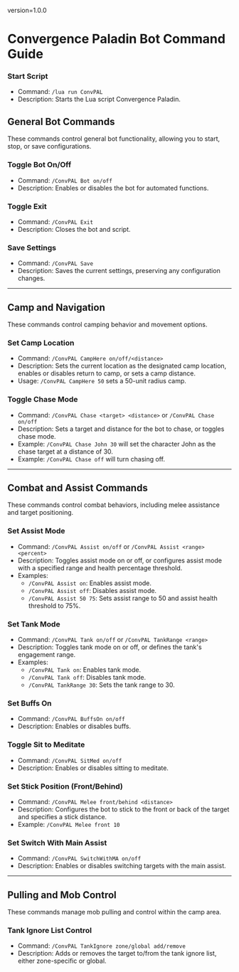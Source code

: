 version=1.0.0

# Convergence Paladin Bot Command Guide

### Start Script
- Command: `/lua run ConvPAL`
- Description: Starts the Lua script Convergence Paladin.

## General Bot Commands
These commands control general bot functionality, allowing you to start, stop, or save configurations.

### Toggle Bot On/Off
- Command: `/ConvPAL Bot on/off`
- Description: Enables or disables the bot for automated functions.

### Toggle Exit
- Command: `/ConvPAL Exit`
- Description: Closes the bot and script.

### Save Settings
- Command: `/ConvPAL Save`
- Description: Saves the current settings, preserving any configuration changes.

---

## Camp and Navigation
These commands control camping behavior and movement options.

### Set Camp Location
- Command: `/ConvPAL CampHere on/off/<distance>`
- Description: Sets the current location as the designated camp location, enables or disables return to camp, or sets a camp distance.
- Usage: `/ConvPAL CampHere 50` sets a 50-unit radius camp.

### Toggle Chase Mode
- Command: `/ConvPAL Chase <target> <distance>` or `/ConvPAL Chase on/off`
- Description: Sets a target and distance for the bot to chase, or toggles chase mode.
- Example: `/ConvPAL Chase John 30` will set the character John as the chase target at a distance of 30.
- Example: `/ConvPAL Chase off` will turn chasing off.

---

## Combat and Assist Commands
These commands control combat behaviors, including melee assistance and target positioning.

### Set Assist Mode
- Command: `/ConvPAL Assist on/off` or `/ConvPAL Assist <range> <percent>`
- Description: Toggles assist mode on or off, or configures assist mode with a specified range and health percentage threshold.
- Examples:
  - `/ConvPAL Assist on`: Enables assist mode.
  - `/ConvPAL Assist off`: Disables assist mode.
  - `/ConvPAL Assist 50 75`: Sets assist range to 50 and assist health threshold to 75%.

### Set Tank Mode
- Command: `/ConvPAL Tank on/off` or `/ConvPAL TankRange <range>`
- Description: Toggles tank mode on or off, or defines the tank's engagement range.
- Examples:
  - `/ConvPAL Tank on`: Enables tank mode.
  - `/ConvPAL Tank off`: Disables tank mode.
  - `/ConvPAL TankRange 30`: Sets the tank range to 30.

### Set Buffs On
- Command: `/ConvPAL BuffsOn on/off`
- Description: Enables or disables buffs.

### Toggle Sit to Meditate
- Command: `/ConvPAL SitMed on/off`
- Description: Enables or disables sitting to meditate.

### Set Stick Position (Front/Behind)
- Command: `/ConvPAL Melee front/behind <distance>`
- Description: Configures the bot to stick to the front or back of the target and specifies a stick distance.
- Example: `/ConvPAL Melee front 10`

### Set Switch With Main Assist
- Command: `/ConvPAL SwitchWithMA on/off`
- Description: Enables or disables switching targets with the main assist.

---

## Pulling and Mob Control
These commands manage mob pulling and control within the camp area.

### Tank Ignore List Control
- Command: `/ConvPAL TankIgnore zone/global add/remove`
- Description: Adds or removes the target to/from the tank ignore list, either zone-specific or global.